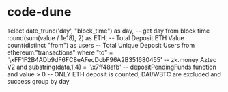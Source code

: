 # code-dune
select
  date_trunc('day', "block_time") as day, -- get day from block time
  round(sum(value / 1e18), 2) as ETH,  -- Total Deposit ETH Value
  count(distinct "from") as users -- Total Unique Deposit Users
from
  ethereum."transactions"
where
  "to" = '\xFF1F2B4ADb9dF6FC8eAFecDcbF96A2B351680455' -- zk.money Aztec V2
  and substring(data,1,4) = '\x7ff48afb' -- depositPendingFunds function
  and value > 0 -- ONLY ETH deposit is counted, DAI/WBTC are excluded 
  and success
group by
  day
